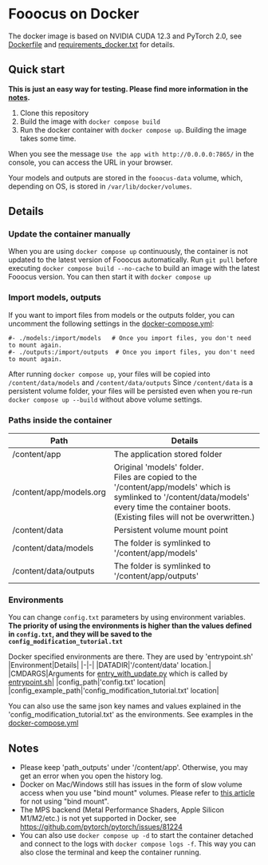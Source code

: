 # Fooocus on Docker

The docker image is based on NVIDIA CUDA 12.3 and PyTorch 2.0, see [Dockerfile](Dockerfile) and [requirements_docker.txt](requirements_docker.txt) for details.

## Quick start

**This is just an easy way for testing. Please find more information in the [notes](#notes).**

1. Clone this repository
2. Build the image with `docker compose build` 
3. Run the docker container with `docker compose up`. Building the image takes some time.

When you see the message  `Use the app with http://0.0.0.0:7865/` in the console, you can access the URL in your browser.

Your models and outputs are stored in the `fooocus-data` volume, which, depending on OS, is stored in `/var/lib/docker/volumes`.

## Details

### Update the container manually

When you are using `docker compose up` continuously, the container is not updated to the latest version of Fooocus automatically.
Run `git pull` before executing `docker compose build --no-cache` to build an image with the latest Fooocus version.
You can then start it with `docker compose up`

### Import models, outputs
If you want to import files from models or the outputs folder, you can uncomment the following settings in the [docker-compose.yml](docker-compose.yml):
```
#- ./models:/import/models   # Once you import files, you don't need to mount again.
#- ./outputs:/import/outputs  # Once you import files, you don't need to mount again.
```
After running `docker compose up`, your files will be copied into `/content/data/models` and `/content/data/outputs`
Since `/content/data` is a persistent volume folder, your files will be persisted even when you re-run `docker compose up --build` without above volume settings.


### Paths inside the container

|Path|Details|
|-|-|
|/content/app|The application stored folder|
|/content/app/models.org|Original 'models' folder.<br> Files are copied to the '/content/app/models' which is symlinked to '/content/data/models' every time the container boots. (Existing files will not be overwritten.) |
|/content/data|Persistent volume mount point|
|/content/data/models|The folder is symlinked to '/content/app/models'|
|/content/data/outputs|The folder is symlinked to '/content/app/outputs'|

### Environments

You can change `config.txt` parameters by using environment variables.
**The priority of using the environments is higher than the values defined in `config.txt`, and they will be saved to the `config_modification_tutorial.txt`**

Docker specified environments are there. They are used by 'entrypoint.sh'
|Environment|Details|
|-|-|
|DATADIR|'/content/data' location.|
|CMDARGS|Arguments for [entry_with_update.py](entry_with_update.py) which is called by [entrypoint.sh](entrypoint.sh)|
|config_path|'config.txt' location|
|config_example_path|'config_modification_tutorial.txt' location|

You can also use the same json key names and values explained in the 'config_modification_tutorial.txt' as the environments.
See examples in the [docker-compose.yml](docker-compose.yml)

## Notes

- Please keep 'path_outputs' under '/content/app'. Otherwise, you may get an error when you open the history log.
- Docker on Mac/Windows still has issues in the form of slow volume access when you use "bind mount" volumes. Please refer to [this article](https://docs.docker.com/storage/volumes/#use-a-volume-with-docker-compose) for not using "bind mount".
- The MPS backend (Metal Performance Shaders, Apple Silicon M1/M2/etc.) is not yet supported in Docker, see https://github.com/pytorch/pytorch/issues/81224
- You can also use `docker compose up -d` to start the container detached and connect to the logs with `docker compose logs -f`. This way you can also close the terminal and keep the container running.